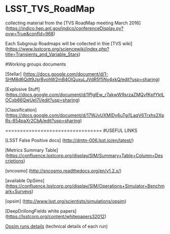 # LSST_TVS_RoadMap
collecting material from the [TVS RoadMap meeting March 2016] (https://indico.hep.anl.gov/indico/conferenceDisplay.py?ovw=True&confId=968)

Each Subgroup Roadmaps will be collected in thie [TVS wiki] (https://www.lsstcorp.org/sciencewiki/index.php?title=Transients_and_Variable_Stars)


#Working groups documents


[Stellar] (https://docs.google.com/document/d/1-SHM8d6Qdt9JsrBvohW2mB4OlQuxuLJVdR5f5Ny4xkQ/edit?usp=sharing)


[Explosive Stuff] (https://docs.google.com/document/d/1PlgIEw_r7akwW9srzaZMQvfKpfYktLOCxb66QwUeI7I/edit?usp=sharing)


[Classification] (https://docs.google.com/document/d/17WJvUXMIDy6uTgi1LaqV6Trxhs2XpRs-854paXr2CbA/edit?usp=sharing)



=================================
#USEFUL LINKS

[LSST False Positive docs] (http://dmtn-006.lsst.io/en/latest/)

[Metrics Summary Table] (https://confluence.lsstcorp.org/display/SIM/Summary+Table+Column+Descriptions)

[sncosmo] (http://sncosmo.readthedocs.org/en/v1.2.x/)

[available OpSims] (https://confluence.lsstcorp.org/display/SIM/Operations+Simulator+Benchmark+Surveys)

[opsim] (http://www.lsst.org/scientists/simulations/opsim)

[DeepDrillongFields white papers] (https://lsstcorp.org/content/whitepapers32012)

[Opsim runs details](http://ops2.lsst.org:8080/) (technical details of each run)

